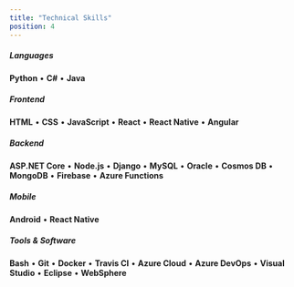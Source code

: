 ```yaml
---
title: "Technical Skills"
position: 4
---
```


##### Languages

**Python**
• **C#**
• **Java**

##### Frontend

**HTML**
• **CSS**
• **JavaScript**
• **React**
• **React Native**
• **Angular**

##### Backend

**ASP.NET Core**
• **Node.js**
• **Django**
• **MySQL**
• **Oracle**
• **Cosmos DB**
• **MongoDB**
• **Firebase**
• **Azure Functions**

##### Mobile

**Android**
• **React Native**

##### Tools & Software

**Bash**
• **Git**
• **Docker**
• **Travis CI**
• **Azure Cloud**
• **Azure DevOps**
• **Visual Studio**
• **Eclipse**
• **WebSphere**

